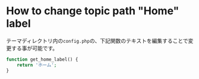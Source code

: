 # How to change topic path "Home" label

テーマディレクトリ内の`config.php`の、下記関数のテキストを編集することで変更する事が可能です。

```php
function get_home_label() {
    return 'ホーム';
}
```